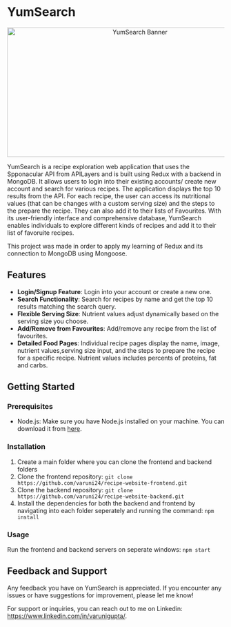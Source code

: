 # YumSearch

<p align="center">
  <img src="readMeImgs/SnackTrackHome.png" alt="YumSearch Banner" width="600" height="300" class="centered-image" />
</p>

YumSearch is a recipe exploration web application that uses the Spponacular API from APILayers and is built using Redux with a backend in MongoDB. It allows users to login into their existing accounts/ create new account and search for various recipes. The application displays the top 10 results from the API. For each recipe, the user can access its nutritional values (that can be changes with a custom serving size) and the steps to the prepare the recipe. They can also add it to their lists of Favourites. With its user-friendly interface and comprehensive database, YumSearch enables individuals to explore different kinds of recipes and add it to their list of favoruite recipes.

This project was made in order to apply my learning of Redux and its connection to MongoDB using Mongoose. 

## Features

- **Login/Signup Feature**: Login into your account or create a new one.
- **Search Functionality**: Search for recipes by name and get the top 10 results matching the search query.
- **Flexible Serving Size**: Nutrient values adjust dynamically based on the serving size you choose.
- **Add/Remove from Favourites**: Add/remove any recipe from the list of favourites.
- **Detailed Food Pages**: Individual recipe pages display the name, image, nutrient values,serving size input, and the steps to prepare the recipe for a specific recipe. Nutrient values includes percents of proteins, fat and carbs.

## Getting Started

### Prerequisites

- Node.js: Make sure you have Node.js installed on your machine. You can download it from [here](https://nodejs.org).

### Installation

1. Create a main folder where you can clone the frontend and backend folders
2. Clone the frontend repository: `git clone https://github.com/varuni24/recipe-website-frontend.git`
3. Clone the backend repository: `git clone https://github.com/varuni24/recipe-website-backend.git`
4. Install the dependencies for both the backend and frontend by navigating into each folder seperately and running the command: `npm install`


### Usage

Run the frontend and backend servers on seperate windows: `npm start`


## Feedback and Support

Any feedback you have on YumSearch is appreciated. If you encounter any issues or have suggestions for improvement, please let me know!

For support or inquiries, you can reach out to me on Linkedin: https://www.linkedin.com/in/varunigupta/.
